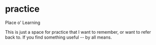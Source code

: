 # practice
Place o' Learning

This is just a space for practice that I want to remember, or want to refer back to.
If you find something useful -- by all means. 
